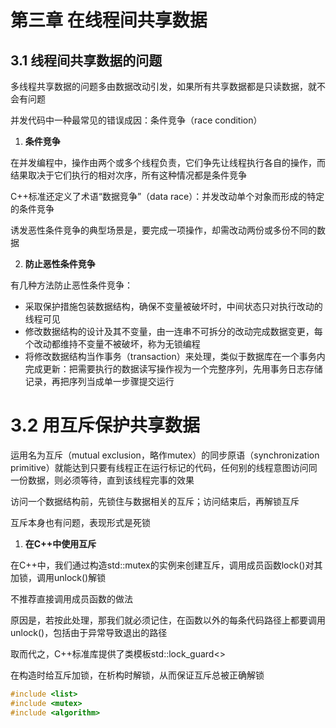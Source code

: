 





# 第三章   在线程间共享数据

## 3.1 线程间共享数据的问题

多线程共享数据的问题多由数据改动引发，如果所有共享数据都是只读数据，就不会有问题

并发代码中一种最常见的错误成因：条件竞争（race condition）



1. **条件竞争**

在并发编程中，操作由两个或多个线程负责，它们争先让线程执行各自的操作，而结果取决于它们执行的相对次序，所有这种情况都是条件竞争



C++标准还定义了术语“数据竞争”（data race）：并发改动单个对象而形成的特定的条件竞争



诱发恶性条件竞争的典型场景是，要完成一项操作，却需改动两份或多份不同的数据



2. **防止恶性条件竞争**

有几种方法防止恶性条件竞争：

* 采取保护措施包装数据结构，确保不变量被破坏时，中间状态只对执行改动的线程可见
* 修改数据结构的设计及其不变量，由一连串不可拆分的改动完成数据变更，每个改动都维持不变量不被破坏，称为无锁编程
* 将修改数据结构当作事务（transaction）来处理，类似于数据库在一个事务内完成更新：把需要执行的数据读写操作视为一个完整序列，先用事务日志存储记录，再把序列当成单一步骤提交运行



# 3.2 用互斥保护共享数据

运用名为互斥（mutual exclusion，略作mutex）的同步原语（synchronization primitive）就能达到只要有线程正在运行标记的代码，任何别的线程意图访问同一份数据，则必须等待，直到该线程完事的效果



访问一个数据结构前，先锁住与数据相关的互斥；访问结束后，再解锁互斥

互斥本身也有问题，表现形式是死锁



1. **在C++中使用互斥**

在C++中，我们通过构造std::mutex的实例来创建互斥，调用成员函数lock()对其加锁，调用unlock()解锁



不推荐直接调用成员函数的做法

原因是，若按此处理，那我们就必须记住，在函数以外的每条代码路径上都要调用unlock()，包括由于异常导致退出的路径



取而代之，C++标准库提供了类模板std::lock_guard<>

在构造时给互斥加锁，在析构时解锁，从而保证互斥总被正确解锁



```c++
#include <list>
#include <mutex>
#include <algorithm>




```































